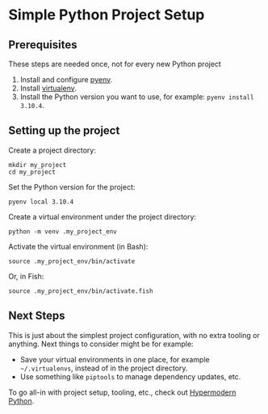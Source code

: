 # Simple Python Project Setup

## Prerequisites

These steps are needed once, not for every new Python project

1. Install and configure [pyenv](https://github.com/pyenv/pyenv).
2. Install [virtualenv](https://pypi.org/project/virtualenv/).
3. Install the Python version you want to use, for example: `pyenv install 3.10.4`.

## Setting up the project

Create a project directory:

```shell
mkdir my_project
cd my_project
```

Set the Python version for the project:

```shell
pyenv local 3.10.4
```

Create a virtual environment under the project directory:

```shell
python -m venv .my_project_env
```

Activate the virtual environment (in Bash):

```shell
source .my_project_env/bin/activate
```

Or, in Fish:

```shell
source .my_project_env/bin/activate.fish
```

## Next Steps

This is just about the simplest project configuration, with no extra tooling or anything. Next things to consider might be for example:

- Save your virtual environments in one place, for example `~/.virtualenvs`, instead of in the project directory.
- Use something like `piptools` to manage dependency updates, etc.

To go all-in with project setup, tooling, etc., check out [Hypermodern Python](https://cjolowicz.github.io/posts/hypermodern-python-01-setup/).
